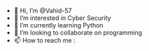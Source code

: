 - 👋 Hi, I’m @Vahid-57
- 👀 I’m interested in Cyber Security
- 🌱 I’m currently learning Python
- 💞️ I’m looking to collaborate on programming
- 📫 How to reach me : 

<!---
Vahid-57/Vahid-57 is a ✨ special ✨ repository because its `README.md` (this file) appears on your GitHub profile.
You can click the Preview link to take a look at your changes.
--->
